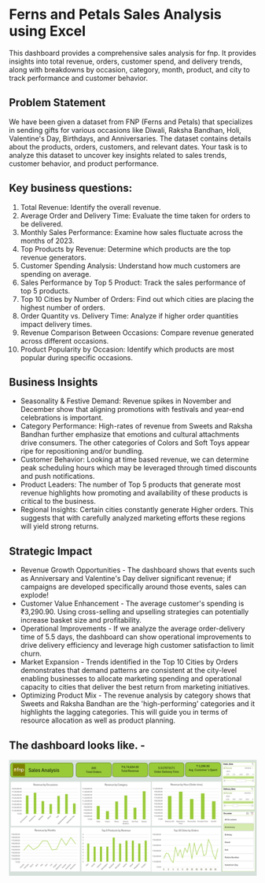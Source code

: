 # Ferns and Petals Sales Analysis using Excel

This dashboard provides a comprehensive sales analysis for fnp. It provides insights into total revenue, orders, customer spend, and delivery trends, along with breakdowns by occasion, category, month, product, and city to track performance and customer behavior.


## Problem Statement

We have been given a dataset from FNP (Ferns and Petals) that specializes in sending gifts for various occasions like Diwali, Raksha Bandhan, Holi, Valentine's Day, Birthdays, and Anniversaries. The dataset contains details about the products, orders, customers, and relevant dates. Your task is to analyze this dataset to uncover key insights related to sales trends, customer behavior, and product performance.

## Key business questions:

 1. Total Revenue: Identify the overall revenue.
 2. Average Order and Delivery Time: Evaluate the time taken for orders to be delivered.
 3. Monthly Sales Performance: Examine how sales fluctuate across the months of 2023.
 4. Top Products by Revenue: Determine which products are the top revenue generators.
 5. Customer Spending Analysis: Understand how much customers are spending on average.
 6. Sales Performance by Top 5 Product: Track the sales performance of top 5 products.
 7. Top 10 Cities by Number of Orders: Find out which cities are placing the highest number of orders.
 8. Order Quantity vs. Delivery Time: Analyze if higher order quantities impact delivery times.
 9. Revenue Comparison Between Occasions: Compare revenue generated across different occasions.
 10. Product Popularity by Occasion: Identify which products are most popular during specific occasions.


## Business Insights

- Seasonality & Festive Demand: Revenue spikes in November and December show that aligning promotions with festivals and year-end celebrations is important. 
- Category Performance: High-rates of revenue from Sweets and Raksha Bandhan further emphasize that emotions and cultural attachments drive consumers. The other categories of Colors and Soft      Toys appear ripe for repositioning and/or bundling. 
- Customer Behavior: Looking at time based revenue, we can determine peak scheduling hours which may be leveraged through timed discounts and push notifications. 
- Product Leaders: The number of Top 5 products that generate most revenue highlights how promoting and availability of these products is critical to the business. 
- Regional Insights: Certain cities constantly generate Higher orders. This suggests that with carefully analyzed marketing efforts these regions will yield strong returns.


## Strategic Impact

- Revenue Growth Opportunities - The dashboard shows that events such as Anniversary and Valentine's Day deliver significant revenue; if campaigns are developed specifically around those          events, sales can explode! 
- Customer Value Enhancement - The average customer's spending is ₹3,290.90. Using cross-selling and upselling strategies can potentially increase basket size and profitability. 
- Operational Improvements - If we analyze the average order-delivery time of 5.5 days, the dashboard can show operational improvements to drive delivery efficiency and leverage high customer     satisfaction to limit churn. 
- Market Expansion - Trends identified in the Top 10 Cities by Orders demonstrates that demand patterns are consistent at the city-level enabling businesses to allocate marketing spending and     operational capacity to cities that deliver the best return from marketing initiatives. 
- Optimizing Product Mix - The revenue analysis by category shows that Sweets and Raksha Bandhan are the 'high-performing' categories and it highlights the lagging categories. This will guide     you in terms of resource allocation as well as product planning.



## The dashboard looks like. - 
![Dashboard Preview](https://github.com/devanshiverma10/Excel_Project/blob/main/Dashboard%20snapshot.png)
